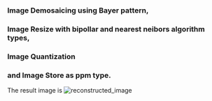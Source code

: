 ### Image Demosaicing using Bayer pattern, 
### Image Resize with bipollar and nearest neibors algorithm types, 
### Image Quantization 
### and Image Store as ppm type.

The result image is ![reconstructed_image](https://github.com/harryfilis/Digital-Image-Processing-Project/blob/master/bayer2rgb-Reconstruction-Quantization-Save/march.png)
